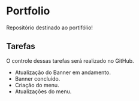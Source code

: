 # Portfolio

 Repositório destinado ao portifólio!

 ## Tarefas

 O controle dessas tarefas será realizado no GitHub.

- Atualização do Banner em andamento.
- Banner concluído.
- Criação do menu.
- Atualizações do menu.
